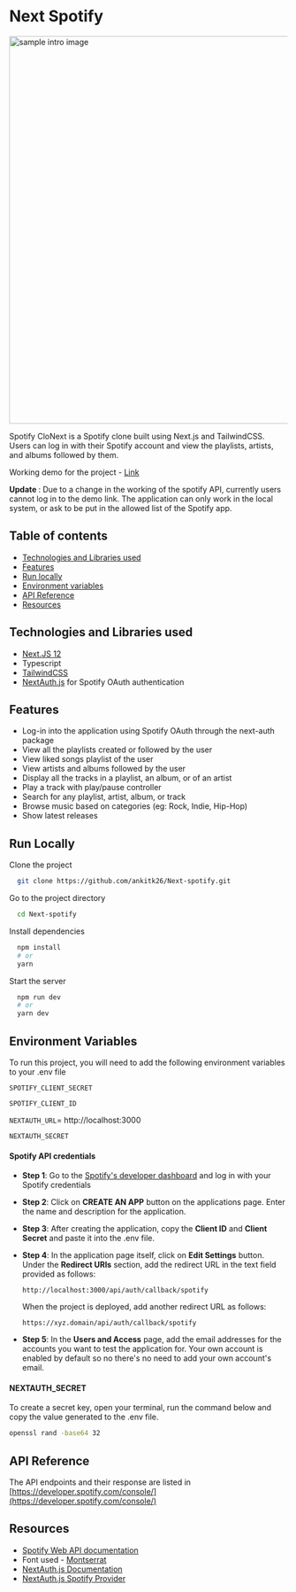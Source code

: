 # Next Spotify

<img src="https://cdn-images-1.medium.com/max/1000/0*mr1yE7_hsk_3mquJ" alt="sample intro image" width="700" />

Spotify CloNext is a Spotify clone built using Next.js and TailwindCSS. Users can log in with their Spotify account and view the playlists, artists, and albums followed by them.

Working demo for the project - [Link](https://spotify-app-sage-omega.vercel.app)

<b>Update </b>: Due to a change in the working of the spotify API, currently users cannot log in to the demo link. The application can only work in the local system, or ask to be put in the allowed list of the Spotify app.

## Table of contents

- [Technologies and Libraries used](#technologies)
- [Features](#features)
- [Run locally](#run_locally)
- [Environment variables](#env)
- [API Reference](#api)
- [Resources](#resources)

<section id="technologies" />

## Technologies and Libraries used

- [Next.JS 12](https://nextjs.org/)
- Typescript
- [TailwindCSS](https://tailwindcss.com/)
- [NextAuth.js](https://next-auth.js.org/) for Spotify OAuth authentication

<section id="features"/>

## Features

- Log-in into the application using Spotify OAuth through the next-auth package
- View all the playlists created or followed by the user
- View liked songs playlist of the user
- View artists and albums followed by the user
- Display all the tracks in a playlist, an album, or of an artist
- Play a track with play/pause controller
- Search for any playlist, artist, album, or track
- Browse music based on categories (eg: Rock, Indie, Hip-Hop)
- Show latest releases

<section id="run_locally"/>

## Run Locally

Clone the project

```bash
  git clone https://github.com/ankitk26/Next-spotify.git
```

Go to the project directory

```bash
  cd Next-spotify
```

Install dependencies

```bash
  npm install
  # or
  yarn
```

Start the server

```bash
  npm run dev
  # or
  yarn dev
```

<section id="env"/>

## Environment Variables

To run this project, you will need to add the following environment variables to your .env file

`SPOTIFY_CLIENT_SECRET`

`SPOTIFY_CLIENT_ID`

`NEXTAUTH_URL`= http://localhost:3000

`NEXTAUTH_SECRET`

#### Spotify API credentials

- **Step 1**: Go to the [Spotify's developer dashboard](https://developer.spotify.com/dashboard/) and log in with your Spotify credentials
- **Step 2**: Click on **CREATE AN APP** button on the applications page. Enter the name and description for the application.
- **Step 3**: After creating the application, copy the **Client ID** and **Client Secret** and paste it into the .env file.
- **Step 4**: In the application page itself, click on **Edit Settings** button. Under the **Redirect URIs** section, add the redirect URL in the text field provided as follows:

  `http://localhost:3000/api/auth/callback/spotify`

  When the project is deployed, add another redirect URL as follows:

  `https://xyz.domain/api/auth/callback/spotify`

- **Step 5**: In the **Users and Access** page, add the email addresses for the accounts you want to test the application for. Your own account is enabled by default so no there's no need to add your own account's email.

#### NEXTAUTH_SECRET

To create a secret key, open your terminal, run the command below and copy the value generated to the .env file.

```bash
openssl rand -base64 32
```

<section id="api"/>

## API Reference

The API endpoints and their response are listed in [https://developer.spotify.com/console/](https://developer.spotify.com/console/)

<section id="resources"/>

## Resources

- [Spotify Web API documentation](https://developer.spotify.com/console/)
- Font used - [Montserrat](https://fonts.google.com/specimen/Montserrat)
- [NextAuth.js Documentation](https://next-auth.js.org/getting-started/example)
- [NextAuth.js Spotify Provider](https://next-auth.js.org/providers/spotify)
